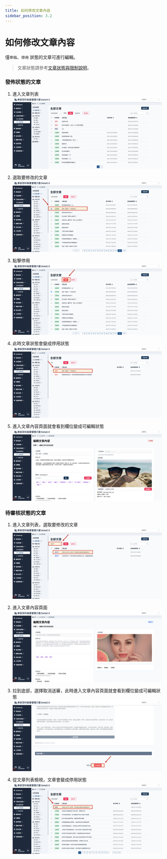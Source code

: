 ```yaml
---
title: 如何修改文章內容
sidebar_position: 3.2
---
```


# 如何修改文章內容

僅`草稿`、`停用` 狀態的文章可進行編輯。

> 文章狀態請參考[文章狀態與限制說明](./article-status.md)。

### 發佈狀態的文章

1. 進入文章列表
   ![文章列表](img/article-list.png)

2. 選取要修改的文章
   ![停用文章](img/suspent-article-01.png)

3. 點擊停用
   ![停用文章](img/suspent-article-02.png)

4. 此時文章狀態會變成停用狀態
   ![停用文章](img/suspent-article-03.png)

5. 進入文章內容頁面就會看到欄位變成可編輯狀態
   ![停用文章](img/suspent-article-04.png)

### 待審核狀態的文章

1. 進入文章列表，選取要修改的文章
   ![文章列表](img/filter-verify-article-list.png)

2. 進入文章內容頁面
   ![取消審核](img/cencel-verify-01.png)

3. 拉到底部，選擇取消送審，此時進入文章內容頁面就會看到欄位變成可編輯狀態
   ![取消審核](img/cencel-verify-02.png)

4. 從文章列表檢視，文章會變成停用狀態
   ![取消審核](img/cencel-verify-03.png)
